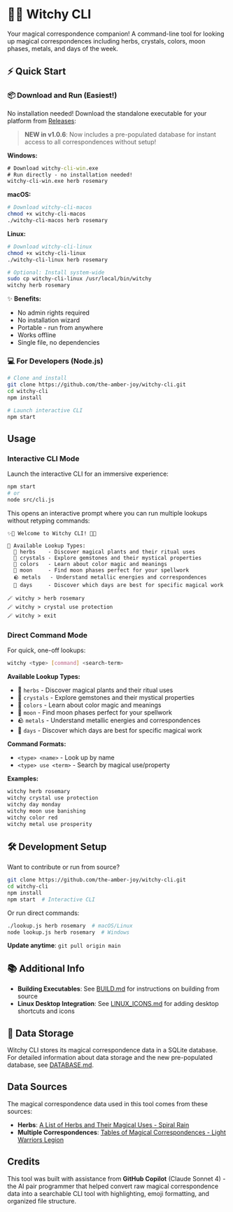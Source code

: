 # 🧙✨ Witchy CLI

Your magical correspondence companion! A command-line tool for looking up magical correspondences including herbs, crystals, colors, moon phases, metals, and days of the week.

## ⚡ Quick Start

### 📦 Download and Run (Easiest!)

No installation needed! Download the standalone executable for your platform from [Releases](https://github.com/the-amber-joy/witchy-cli/releases):

> **NEW in v1.0.6**: Now includes a pre-populated database for instant access to all correspondences without setup!

**Windows:**

```cmd
# Download witchy-cli-win.exe
# Run directly - no installation needed!
witchy-cli-win.exe herb rosemary
```

**macOS:**

```bash
# Download witchy-cli-macos
chmod +x witchy-cli-macos
./witchy-cli-macos herb rosemary
```

**Linux:**

```bash
# Download witchy-cli-linux
chmod +x witchy-cli-linux
./witchy-cli-linux herb rosemary

# Optional: Install system-wide
sudo cp witchy-cli-linux /usr/local/bin/witchy
witchy herb rosemary
```

✨ **Benefits:**

- No admin rights required
- No installation wizard
- Portable - run from anywhere
- Works offline
- Single file, no dependencies

### 💻 For Developers (Node.js)

```bash
# Clone and install
git clone https://github.com/the-amber-joy/witchy-cli.git
cd witchy-cli
npm install

# Launch interactive CLI
npm start
```

## Usage

### Interactive CLI Mode

Launch the interactive CLI for an immersive experience:

```bash
npm start
# or
node src/cli.js
```

This opens an interactive prompt where you can run multiple lookups without retyping commands:

```
✨🧙 Welcome to Witchy CLI! 🔮✨

🌟 Available Lookup Types:
  🌿 herbs    - Discover magical plants and their ritual uses
  💎 crystals - Explore gemstones and their mystical properties
  🎨 colors   - Learn about color magic and meanings
  🌙 moon     - Find moon phases perfect for your spellwork
  🪨 metals   - Understand metallic energies and correspondences
  📅 days     - Discover which days are best for specific magical work

🪄 witchy > herb rosemary
🪄 witchy > crystal use protection
🪄 witchy > exit
```

### Direct Command Mode

For quick, one-off lookups:

```bash
witchy <type> [command] <search-term>
```

**Available Lookup Types:**

- 🌿 `herbs` - Discover magical plants and their ritual uses
- 💎 `crystals` - Explore gemstones and their mystical properties
- 🎨 `colors` - Learn about color magic and meanings
- 🌙 `moon` - Find moon phases perfect for your spellwork
- 🪨 `metals` - Understand metallic energies and correspondences
- 📅 `days` - Discover which days are best for specific magical work

**Command Formats:**

- `<type> <name>` - Look up by name
- `<type> use <term>` - Search by magical use/property

**Examples:**

```bash
witchy herb rosemary
witchy crystal use protection
witchy day monday
witchy moon use banishing
witchy color red
witchy metal use prosperity
```

## 🛠️ Development Setup

Want to contribute or run from source?

```bash
git clone https://github.com/the-amber-joy/witchy-cli.git
cd witchy-cli
npm install
npm start  # Interactive CLI
```

Or run direct commands:

```bash
./lookup.js herb rosemary  # macOS/Linux
node lookup.js herb rosemary  # Windows
```

**Update anytime**: `git pull origin main`

## 📚 Additional Info

- **Building Executables**: See [BUILD.md](BUILD.md) for instructions on building from source
- **Linux Desktop Integration**: See [LINUX_ICONS.md](LINUX_ICONS.md) for adding desktop shortcuts and icons

## 📂 Data Storage

Witchy CLI stores its magical correspondence data in a SQLite database. For detailed information about data storage and the new pre-populated database, see [DATABASE.md](DATABASE.md).

## Data Sources

The magical correspondence data used in this tool comes from these sources:

- **Herbs**: [A List of Herbs and Their Magical Uses - Spiral Rain](https://spiralrain.ca/blogs/blog-posts/a-list-of-herbs-and-their-magickal-uses)
- **Multiple Correspondences**: [Tables of Magical Correspondences - Light Warriors Legion](https://lightwarriorslegion.com/tables-of-magickal-correspondences/)

## Credits

This tool was built with assistance from **GitHub Copilot** (Claude Sonnet 4) - the AI pair programmer that helped convert raw magical correspondence data into a searchable CLI tool with highlighting, emoji formatting, and organized file structure.
